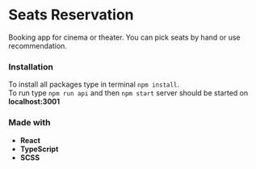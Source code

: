 # Seats Reservation

Booking app for cinema or theater. You can pick seats by hand or use recommendation.

### Installation
  To install all packages type in terminal `npm install`.\
  To run type `npm run api` and then `npm start` server should be started on **localhost:3001**
  
### Made with
- **React**
- **TypeScript**
- **SCSS**
